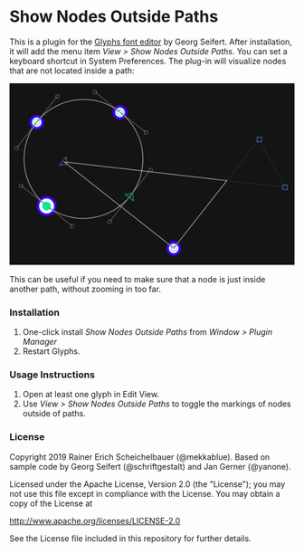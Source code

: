 # Show Nodes Outside Paths

This is a plugin for the [Glyphs font editor](http://glyphsapp.com/) by Georg Seifert. After installation, it will add the menu item *View > Show Nodes Outside Paths*. You can set a keyboard shortcut in System Preferences. The plug-in will visualize nodes that are not located inside a path:

![Show Nodes Outside Paths](Show%20Nodes%20Outside%20Paths.png)

This can be useful if you need to make sure that a node is just inside another path, without zooming in too far.

### Installation

1. One-click install *Show Nodes Outside Paths* from *Window > Plugin Manager*
2. Restart Glyphs.

### Usage Instructions

1. Open at least one glyph in Edit View.
2. Use *View > Show Nodes Outside Paths* to toggle the markings of nodes outside of paths.

### License

Copyright 2019 Rainer Erich Scheichelbauer (@mekkablue).
Based on sample code by Georg Seifert (@schriftgestalt) and Jan Gerner (@yanone).

Licensed under the Apache License, Version 2.0 (the "License");
you may not use this file except in compliance with the License.
You may obtain a copy of the License at

http://www.apache.org/licenses/LICENSE-2.0

See the License file included in this repository for further details.

